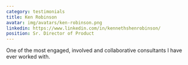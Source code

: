 ```yaml
---
category: testimonials
title: Ken Robinson
avatar: img/avatars/ken-robinson.png
linkedin: https://www.linkedin.com/in/kennethshenrobinson/
position: Sr. Director of Product
---
```


One of the most engaged, involved and collaborative consultants I have ever worked with.
